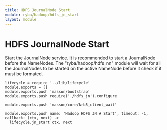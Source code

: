 ```yaml
---
title: HDFS JournalNode Start
module: ryba/hadoop/hdfs_jn_start
layout: module
---
```


# HDFS JournalNode Start

Start the JournalNode service. It is recommended to start a JournalNode before the
NameNodes. The "ryba/hadoop/hdfs_nn" module will wait for all the JournalNodes
to be started on the active NameNode before it check if it must be formated.

    lifecycle = require '../lib/lifecycle'
    module.exports = []
    module.exports.push 'masson/bootstrap'
    module.exports.push require('./hdfs_jn').configure

    module.exports.push 'masson/core/krb5_client_wait'

    module.exports.push name: 'Hadoop HDFS JN # Start', timeout: -1, callback: (ctx, next) ->
      lifecycle.jn_start ctx, next

